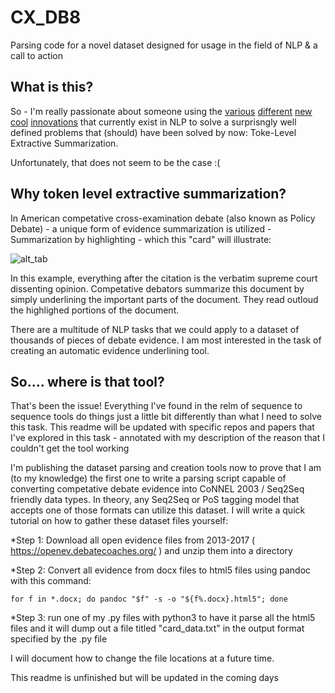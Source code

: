 # CX_DB8
Parsing code for a novel dataset designed for usage in the field of NLP &amp; a call to action 


## What is this? 

So - I'm really passionate about someone using the [various](https://github.com/google-research/bert) [different](https://blog.openai.com/better-language-models/) [new](https://github.com/zalandoresearch/flair) [cool](http://jalammar.github.io/illustrated-transformer/) [innovations](https://github.com/abisee/pointer-generator) that currently exist in NLP to solve a surprisngly well defined problems that (should) have been solved by now: Toke-Level Extractive Summarization.


Unfortunately, that does not seem to be the case :( 

## Why token level extractive summarization? 

In American competative cross-examination debate (also known as Policy Debate) - a unique form of evidence summarization is utilized - Summarization by highlighting - which this "card" will illustrate: 

![alt_tab](https://github.com/Hellisotherpeople/CX_DB8/blob/master/evidence_example.JPG)



In this example, everything after the citation is the verbatim supreme court dissenting opinion. Competative debators summarize this document by simply underlining the important parts of the document. They read outloud the highlighed portions of the document. 

There are a multitude of NLP tasks that we could apply to a dataset of thousands of pieces of debate evidence. I am most interested in the task of creating an automatic evidence underlining tool. 

## So.... where is that tool? 

That's been the issue! Everything I've found in the relm of sequence to sequence tools do things just a little bit differently than what I need to solve this task. This readme will be updated with specific repos and papers that I've explored in this task - annotated with my description of the reason that I couldn't get the tool working 

I'm publishing the dataset parsing and creation tools now to prove that I am (to my knowledge) the first one to write a parsing script capable of converting competative debate evidence into CoNNEL 2003 / Seq2Seq friendly data types. In theory, any Seq2Seq or PoS tagging model that accepts one of those formats can utilize this dataset. I will write a quick tutorial on how to gather these dataset files yourself: 

*Step 1: Download all open evidence files from 2013-2017 ( https://openev.debatecoaches.org/ ) and unzip them into a directory

*Step 2: Convert all evidence from docx files to html5 files using pandoc with this command: 
```
for f in *.docx; do pandoc "$f" -s -o "${f%.docx}.html5"; done
```
*Step 3: run one of my .py files with python3 to have it parse all the html5 files and it will dump out a file titled "card_data.txt" in the output format specified by the .py file

I will document how to change the file locations at a future time. 

This readme is unfinished but will be updated in the coming days
